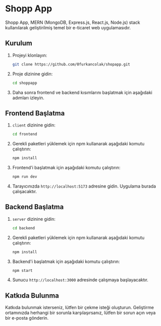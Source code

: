 # Shopp App

Shopp App, MERN (MongoDB, Express.js, React.js, Node.js) stack kullanılarak geliştirilmiş temel bir e-ticaret web uygulamasıdır.

## Kurulum

1. Projeyi klonlayın:

   ```bash
   git clone https://github.com/0furkancolak/shopapp.git
   ```

2. Proje dizinine gidin:

   ```bash
   cd shoppapp
   ```

3. Daha sonra frontend ve backend kısımlarını başlatmak için aşağıdaki adımları izleyin.

## Frontend Başlatma

1. `client` dizinine gidin:

   ```bash
   cd frontend
   ```

2. Gerekli paketleri yüklemek için npm kullanarak aşağıdaki komutu çalıştırın:

   ```bash
   npm install
   ```

3. Frontend'i başlatmak için aşağıdaki komutu çalıştırın:

   ```bash
   npm run dev
   ```

4. Tarayıcınızda `http://localhost:5173` adresine gidin. Uygulama burada çalışacaktır.

## Backend Başlatma

1. `server` dizinine gidin:

   ```bash
   cd backend
   ```

2. Gerekli paketleri yüklemek için npm kullanarak aşağıdaki komutu çalıştırın:

   ```bash
   npm install
   ```

3. Backend'i başlatmak için aşağıdaki komutu çalıştırın:

   ```bash
   npm start
   ```

4. Sunucu `http://localhost:3000` adresinde çalışmaya başlayacaktır.

## Katkıda Bulunma

Katkıda bulunmak isterseniz, lütfen bir çekme isteği oluşturun. Geliştirme ortamınızda herhangi bir sorunla karşılaşırsanız, lütfen bir sorun açın veya bir e-posta gönderin.
